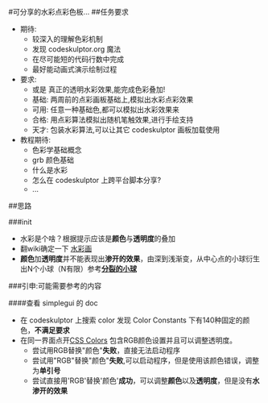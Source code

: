 #可分享的水彩点彩色板...
##任务要求
- 期待:
	- 较深入的理解色彩机制
	- 发现 codeskulptor.org 魔法
	- 在尽可能短的代码行数中完成
	- 最好能动画式演示绘制过程
- 要求:
	- 或是 真正的透明水彩效果,能完成色彩叠加!
	- 基础: 两周前的点彩画板基础上,模拟出水彩点彩效果
	- 可用: 任意一种基础色,都可以模拟出水彩效果来
	- 合格: 用点彩算法模拟出随机笔触效果,进行手绘支持
	- 天才: 包装水彩算法,可以让其它 codeskulptor 画板加载使用
- 教程期待:
	- 色彩学基础概念
	- grb 颜色基础
	- 什么是水彩
	- 怎么在 codeskulptor 上跨平台脚本分享?
	- ...
	
##思路

###init
- 水彩是个啥？根据提示应该是**颜色**与**透明度**的叠加
- 翻wiki确定一下 [水彩画](http://zh.wikipedia.org/wiki/水彩画)
- **颜色**加**透明度**并不能表现出**渗开的效果**，由深到浅渐变，从中心点的小球衍生出N个小球（N有限）参考[**分裂的小球**](http://www.codeskulptor.org/#examples-particle_class.py)



###引申:可能需要参考的内容

####查看 simplegui 的 doc
- 在 codeskulptor 上搜索 color 发现 Color Constants 下有140种固定的颜色，**不满足要求**
- 在同一界面点开[CSS Colors](http://www.w3schools.com/cssref/css_colors_legal.asp) 包含RGB颜色设置并且可以调整透明度。
	- 尝试用RGB替换"颜色"**失败**，直接无法启动程序
	- 尝试用"RGB"替换"颜色"**失败**,可以启动程序，但是使用该颜色错误，调整为**单引号**
	- 尝试直接用'RGB'替换'颜色'**成功**，可以调整**颜色**以及**透明度**，但是没有**水渗开的效果**




